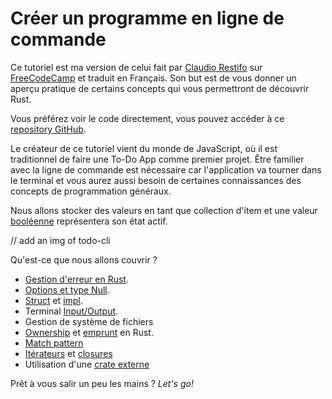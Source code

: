 # Créer un programme en ligne de commande

Ce tutoriel est ma version de celui fait par [Claudio Restifo]() sur [FreeCodeCamp]() et traduit en Français. Son but est de vous donner un aperçu pratique de certains concepts qui vous permettront de découvrir Rust.

Vous préférez voir le code directement, vous pouvez accéder à ce [repository GitHub]().

Le créateur de ce tutoriel vient du monde de JavaScript, où il est traditionnel de faire une To-Do App comme premier projet. Être familier avec la ligne de commande est nécessaire car l'application va tourner dans le terminal et vous aurez aussi besoin de certaines connaissances des concepts de programmation généraux.

Nous allons stocker des valeurs en tant que collection d'item et une valeur [booléenne]() représentera son état actif.

// add an img of todo-cli

Qu'est-ce que nous allons couvrir ?
* [Gestion d'erreur en Rust](./content/5-error.md).
* [Options et type Null](./content/3-typage.md).
* [Struct]() et [impl]().
* Terminal [Input/Output]().
* Gestion de système de fichiers
* [Ownership]() et [emprunt]() en Rust.
* [Match pattern](https://doc.rust-lang.org/book/ch06-02-match.html#patterns-that-bind-to-values)
* [Itérateurs]() et [closures]()
* Utilisation d'une [crate externe](./content/6-2-crates.md)

Prêt à vous salir un peu les mains ? *Let's go!*
